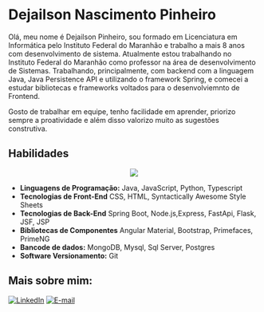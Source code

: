 # Dejailson Nascimento Pinheiro

<p> Olá, meu nome é Dejailson Pinheiro, sou formado em Licenciatura em Informática pelo Instituto Federal do Maranhão e trabalho a mais 8 anos com desenvolvimento de sistema. Atualmente estou trabalhando no Instituto Federal do Maranhão como professor na área de desenvolvimento de Sistemas.
Trabalhando, principalmente, com backend com a linguagem Java, Java Persistence API e utilizando o framework Spring, e comecei a estudar bibliotecas e frameworks voltados para o desenvolviemnto de Frontend.</p>
<p>Gosto de trabalhar em equipe, tenho facilidade em aprender, priorizo sempre a proatividade e além disso valorizo muito as sugestões construtiva.
</p>


## Habilidades
<p align="center">
  <a href="https://skillicons.dev">
    <img src="https://skillicons.dev/icons?i=css,sass,html,bootstrap,git,java,spring,js,nodejs,express,ts,angular,py,fastapi,flask,mysql,mongodb,postgres,docker,&perline=6" />
  </a>
</p>

* **Linguagens de Programação:** Java, JavaScript, Python, Typescript
* **Tecnologias de Front-End** CSS, HTML, Syntactically Awesome Style Sheets
* **Tecnologias de Back-End** Spring Boot, Node.js,Express, FastApi, Flask, JSF, JSP
* **Bibliotecas de Componentes** Angular Material, Bootstrap, Primefaces, PrimeNG
* **Bancode de dados:** MongoDB, Mysql, Sql Server, Postgres 
* **Software Versionamento:** Git

## Mais sobre mim:

[![LinkedIn](https://img.shields.io/badge/LinkedIn-000?style=for-the-badge&logo=linkedin&logoColor=0E76A8)](linkedin.com/in/dejailson-pinheiro-b891aa27/)
[![E-mail](https://img.shields.io/badge/-Email-000?style=for-the-badge&logo=microsoft-outlook&logoColor=007BFF)](mailto:dejailson.pinheiro@gmail.com)
